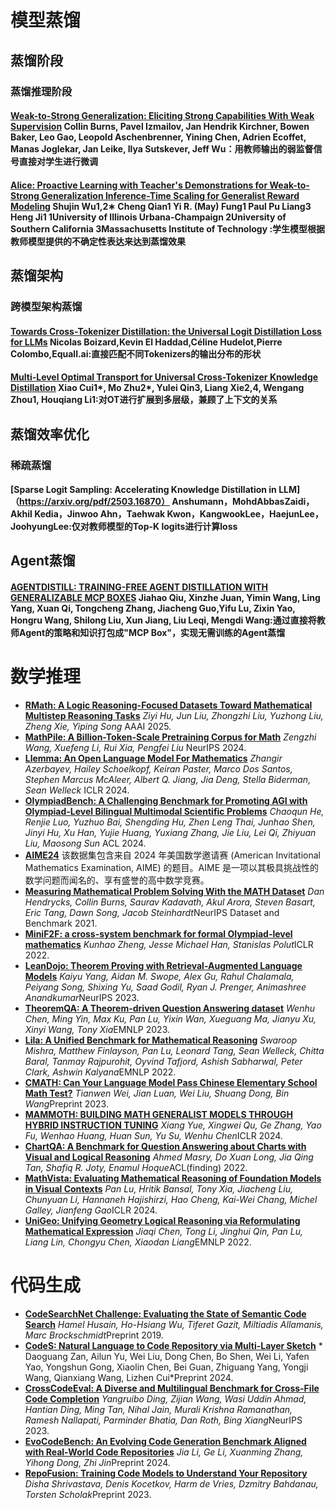 # 模型蒸馏
## 蒸馏阶段
### 蒸馏推理阶段
#### [Weak-to-Strong Generalization: Eliciting Strong Capabilities With Weak Supervision](https://arxiv.org/pdf/2312.09390) Collin Burns, Pavel Izmailov, Jan Hendrik Kirchner, Bowen Baker, Leo Gao, Leopold Aschenbrenner, Yining Chen, Adrien Ecoffet, Manas Joglekar, Jan Leike, Ilya Sutskever, Jeff Wu：用教师输出的弱监督信号直接对学生进行微调
#### [Alice: Proactive Learning with Teacher's Demonstrations for Weak-to-Strong Generalization Inference-Time Scaling for Generalist Reward Modeling](https://arxiv.org/pdf/2504.07316) Shujin Wu1,2∗ Cheng Qian1 Yi R. (May) Fung1 Paul Pu Liang3 Heng Ji1 1University of Illinois Urbana-Champaign 2University of Southern California 3Massachusetts Institute of Technology :学生模型根据教师模型提供的不确定性表达来达到蒸馏效果
## 蒸馏架构
### 跨模型架构蒸馏
#### [Towards Cross-Tokenizer Distillation: the Universal Logit Distillation Loss for LLMs](https://openreview.net/pdf?id=bwRxXiGO9A)  Nicolas Boizard,Kevin El Haddad,Céline Hudelot,Pierre Colombo,Equall.ai:直接匹配不同Tokenizers的输出分布的形状
#### [Multi-Level Optimal Transport for Universal Cross-Tokenizer Knowledge Distillation](https://arxiv.org/pdf/2412.14528) Xiao Cui1*, Mo Zhu2*, Yulei Qin3, Liang Xie2,4, Wengang Zhou1, Houqiang Li1:对OT进行扩展到多层级，兼顾了上下文的关系
## 蒸馏效率优化
### 稀疏蒸馏
#### [Sparse Logit Sampling: Accelerating Knowledge Distillation in LLM]（https://arxiv.org/pdf/2503.16870）  Anshumann，MohdAbbasZaidi，Akhil Kedia，Jinwoo Ahn，Taehwak Kwon，KangwookLee，HaejunLee，JoohyungLee:仅对教师模型的Top-K logits进行计算loss
## Agent蒸馏
#### [AGENTDISTILL: TRAINING-FREE AGENT DISTILLATION WITH  GENERALIZABLE MCP BOXES](https://arxiv.org/pdf/2506.14728) Jiahao Qiu, Xinzhe Juan, Yimin Wang, Ling Yang, Xuan Qi, Tongcheng Zhang, Jiacheng Guo,Yifu Lu, Zixin Yao, Hongru Wang, Shilong Liu, Xun Jiang, Liu Leqi, Mengdi Wang:通过直接将教师Agent的策略和知识打包成"MCP Box"，实现无需训练的Agent蒸馏

# 数学推理
- [**RMath: A Logic Reasoning-Focused Datasets Toward Mathematical Multistep Reasoning Tasks**](https://ojs.aaai.org/index.php/AAAI/article/view/34585) *Ziyi Hu, Jun Liu, Zhongzhi Liu, Yuzhong Liu, Zheng Xie, Yiping Song* AAAI 2025.
- [**MathPile: A Billion-Token-Scale Pretraining Corpus for Math**](https://arxiv.org/abs/2312.17120) *Zengzhi Wang, Xuefeng Li, Rui Xia, Pengfei Liu* NeurIPS 2024.
- [**Llemma: An Open Language Model For Mathematics**](https://arxiv.org/abs/2310.10631) *Zhangir Azerbayev, Hailey Schoelkopf, Keiran Paster, Marco Dos Santos, Stephen Marcus McAleer, Albert Q. Jiang, Jia Deng, Stella Biderman, Sean Welleck* ICLR 2024.
- [**OlympiadBench: A Challenging Benchmark for Promoting AGI with Olympiad-Level Bilingual Multimodal Scientific Problems**](https://arxiv.org/abs/2402.14008) *Chaoqun He, Renjie Luo, Yuzhuo Bai, Shengding Hu, Zhen Leng Thai, Junhao Shen, Jinyi Hu, Xu Han, Yujie Huang, Yuxiang Zhang, Jie Liu, Lei Qi, Zhiyuan Liu, Maosong Sun* ACL 2024.
- [**AIME24**](https://huggingface.co/datasets/Maxwell-Jia/AIME_2024) 该数据集包含来自 2024 年美国数学邀请赛 (American Invitational Mathematics Examination, AIME) 的题目。AIME 是一项以其极具挑战性的数学问题而闻名的、享有盛誉的高中数学竞赛。
- [**Measuring Mathematical Problem Solving With the MATH Dataset**](https://arxiv.org/abs/2103.03874) *Dan Hendrycks, Collin Burns, Saurav Kadavath, Akul Arora, Steven Basart, Eric Tang, Dawn Song, Jacob Steinhardt*NeurIPS Dataset and Benchmark 2021.
- [**MiniF2F: a cross-system benchmark for formal Olympiad-level mathematics**](https://arxiv.org/abs/2109.00110) *Kunhao Zheng, Jesse Michael Han, Stanislas Polut*ICLR 2022.
- [**LeanDojo: Theorem Proving with Retrieval-Augmented Language Models**](https://arxiv.org/abs/2306.15626) *Kaiyu Yang, Aidan M. Swope, Alex Gu, Rahul Chalamala, Peiyang Song, Shixing Yu, Saad Godil, Ryan J. Prenger, Animashree Anandkumar*NeurIPS 2023.
- [**TheoremQA: A Theorem-driven Question Answering dataset**](https://arxiv.org/abs/2305.12524) *Wenhu Chen, Ming Yin, Max Ku, Pan Lu, Yixin Wan, Xueguang Ma, Jianyu Xu, Xinyi Wang, Tony Xia*EMNLP 2023.
- [**Lila: A Unified Benchmark for Mathematical Reasoning**](https://arxiv.org/abs/2210.17517v2) *Swaroop Mishra, Matthew Finlayson, Pan Lu, Leonard Tang, Sean Welleck, Chitta Baral, Tanmay Rajpurohit, Oyvind Tafjord, Ashish Sabharwal, Peter Clark, Ashwin Kalyana*EMNLP 2022.
- [**CMATH: Can Your Language Model Pass Chinese Elementary School Math Test?**](https://arxiv.org/abs/2306.16636) *Tianwen Wei, Jian Luan, Wei Liu, Shuang Dong, Bin Wang*Preprint 2023.
- [**MAMMOTH: BUILDING MATH GENERALIST MODELS THROUGH HYBRID INSTRUCTION TUNING**](https://arxiv.org/abs/2309.05653) *Xiang Yue, Xingwei Qu, Ge Zhang, Yao Fu, Wenhao Huang, Huan Sun, Yu Su, Wenhu Chen*ICLR 2024.
- [**ChartQA: A Benchmark for Question Answering about Charts with Visual and Logical Reasoning**](https://arxiv.org/abs/2203.10244) *Ahmed Masry, Do Xuan Long, Jia Qing Tan, Shafiq R. Joty, Enamul Hoque*ACL(finding) 2022.
- [**MathVista: Evaluating Mathematical Reasoning of Foundation Models in Visual Contexts**](https://arxiv.org/abs/2310.02255) *Pan Lu, Hritik Bansal, Tony Xia, Jiacheng Liu, Chunyuan Li, Hannaneh Hajishirzi, Hao Cheng, Kai-Wei Chang, Michel Galley, Jianfeng Gao*ICLR 2024.
- [**UniGeo: Unifying Geometry Logical Reasoning via Reformulating Mathematical Expression**](https://arxiv.org/abs/2212.02746) *Jiaqi Chen, Tong Li, Jinghui Qin, Pan Lu, Liang Lin, Chongyu Chen, Xiaodan Liang*EMNLP 2022.

# 代码生成
- [**CodeSearchNet Challenge: Evaluating the State of Semantic Code Search**](https://arxiv.org/abs/1909.09436) *Hamel Husain, Ho-Hsiang Wu, Tiferet Gazit, Miltiadis Allamanis, Marc Brockschmidt*Preprint 2019.
- [**CodeS: Natural Language to Code Repository via Multi-Layer Sketch**](https://arxiv.org/html/2403.16443) *	Daoguang Zan, Ailun Yu, Wei Liu, Dong Chen, Bo Shen, Wei Li, Yafen Yao, Yongshun Gong, Xiaolin Chen, Bei Guan, Zhiguang Yang, Yongji Wang, Qianxiang Wang, Lizhen Cui*Preprint 2024.
- [**CrossCodeEval: A Diverse and Multilingual Benchmark for Cross-File Code Completion**](https://arxiv.org/abs/2310.11248) *Yangruibo Ding, Zijian Wang, Wasi Uddin Ahmad, Hantian Ding, Ming Tan, Nihal Jain, Murali Krishna Ramanathan, Ramesh Nallapati, Parminder Bhatia, Dan Roth, Bing Xiang*NeurIPS 2023.
- [**EvoCodeBench: An Evolving Code Generation Benchmark Aligned with Real-World Code Repositories**](https://arxiv.org/abs/2404.00599) *Jia Li, Ge Li, Xuanming Zhang, Yihong Dong, Zhi Jin*Preprint 2024.
- [**RepoFusion: Training Code Models to Understand Your Repository**](https://arxiv.org/abs/2306.10998) *Disha Shrivastava, Denis Kocetkov, Harm de Vries, Dzmitry Bahdanau, Torsten Scholak*Preprint 2023.

